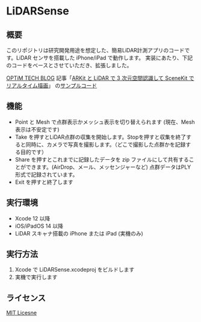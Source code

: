 #  LiDARSense

## 概要

このリポジトリは研究開発用途を想定した、簡易LiDAR計測アプリのコードです。LiDAR センサを搭載した iPhone/iPad で動作します。 
実装にあたり、下記のコードをベースとさせていただき、拡張しました。

 [OPTiM TECH BLOG](https://tech-blog.optim.co.jp) 
 記事「[ARKit と LiDAR で 3 次元空間認識して SceneKit でリアルタイム描画](https://tech-blog.optim.co.jp/entry/2021/05/06/100000)」
 の[サンプルコード](https://github.com/optim-corp/techblog-arscnview-mesh-demo)


## 機能
- Point と Mesh で点群表示かメッシュ表示を切り替えられます (現在、Mesh 表示は不安定です)
- Take を押すとLiDAR点群の収集を開始します。Stopを押すと収集を終了すると同時に、カメラで写真を撮影します。（どこで撮影した点群かを記録する目的です）
- Share を押すとこれまでに記録したデータを zip ファイルにして共有することができます。(AirDrop、メール、メッセンジャーなど) 点群データはPLY形式で記録されています。
- Exit を押すと終了します

## 実行環境
- Xcode 12 以降
- iOS/iPadOS 14 以降
- LiDAR スキャナ搭載の iPhone または iPad (実機のみ)

## 実行方法
1. Xcode で LiDARSense.xcodeproj をビルドします
2. 実機で実行します

## ライセンス

[MIT Licesne](./LICENSE)

